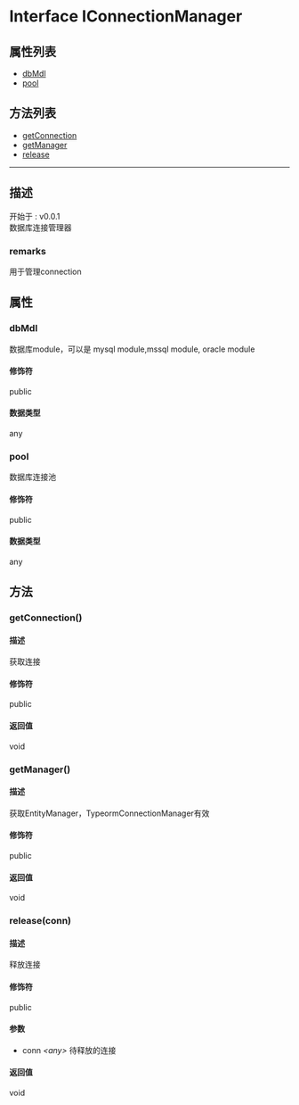 # Interface IConnectionManager
## 属性列表
+ [dbMdl](#PROP_dbMdl)
+ [pool](#PROP_pool)
  
## 方法列表
+ [getConnection](#METHOD_getConnection)
+ [getManager](#METHOD_getManager)
+ [release](#METHOD_release)
  
---
## 描述
<font class="since">开始于 : v0.0.1</font>  
数据库连接管理器  
### remarks
用于管理connection  
## 属性
### <a id="PROP_dbMdl">dbMdl</a>
数据库module，可以是 mysql module,mssql module, oracle module  
#### 修饰符
<font class="modifier">public</font>  
#### 数据类型
<font class='datatype'>any</font>  
### <a id="PROP_pool">pool</a>
数据库连接池  
#### 修饰符
<font class="modifier">public</font>  
#### 数据类型
<font class='datatype'>any</font>  
## 方法
### <a id="METHOD_getConnection">getConnection()</a>
#### 描述
获取连接  
#### 修饰符
<font class="modifier">public</font>  
#### 返回值
void  
### <a id="METHOD_getManager">getManager()</a>
#### 描述
获取EntityManager，TypeormConnectionManager有效  
#### 修饰符
<font class="modifier">public</font>  
#### 返回值
void  
### <a id="METHOD_release">release(conn)</a>
#### 描述
释放连接  
#### 修饰符
<font class="modifier">public</font>  
#### 参数
+ conn *&lt;<font class='datatype'>any</font>&gt;*  待释放的连接
  
#### 返回值
void  
